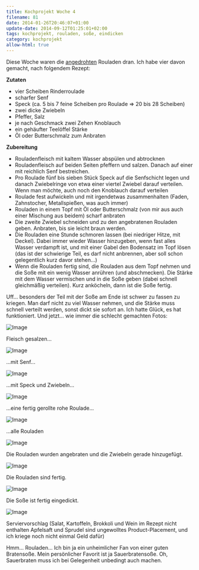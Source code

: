 ```yaml
---
title: Kochprojekt Woche 4
filename: 81
date: 2014-01-26T20:46:07+01:00
update-date: 2014-09-12T01:25:01+02:00
tags: kochprojekt, rouladen, soße, eindicken
category: kochprojekt
allow-html: true
---
```


<p>Diese Woche waren die <a href="https://www.strangerthanusual.de/blogposts/80">angedrohten</a> Rouladen dran. Ich habe vier davon gemacht, nach folgendem Rezept:</p>

<p><strong>Zutaten</strong></p>

<ul>
<li>vier Scheiben Rinderroulade</li>

<li>scharfer Senf</li>

<li>Speck (ca. 5 bis 7 feine Scheiben pro Roulade =&gt; 20 bis 28 Scheiben)</li>

<li>zwei dicke Zwiebeln</li>

<li>Pfeffer, Salz</li>

<li>je nach Geschmack zwei Zehen Knoblauch</li>

<li>ein gehäufter Teelöffel Stärke</li>

<li>Öl oder Butterschmalz zum Anbraten</li>
</ul>

<p><strong>Zubereitung</strong></p>

<ul>
<li>Rouladenfleisch mit kaltem Wasser abspülen und abtrocknen</li>

<li>Rouladenfleisch auf beiden Seiten pfeffern und salzen. Danach auf einer mit reichlich Senf bestreichen.</li>

<li>Pro Roulade fünf bis sieben Stück Speck auf die Senfschicht legen und danach Zwiebelringe von etwa einer viertel Zwiebel darauf verteilen. Wenn man möchte, auch noch den Knoblauch darauf verteilen</li>

<li>Roulade fest aufwickeln und mit irgendetwas zusammenhalten (Faden, Zahnstocher, Metallspießen, was auch immer)</li>

<li>Rouladen in einem Topf mit Öl oder Butterschmalz (von mir aus auch einer Mischung aus beidem) scharf anbraten</li>

<li>Die zweite Zwiebel schneiden und zu den angebratenen Rouladen geben. Anbraten, bis sie leicht braun werden.</li>

<li>Die Rouladen eine Stunde schmoren lassen (bei niedriger Hitze, mit Deckel). Dabei immer wieder Wasser hinzugeben, wenn fast alles Wasser verdampft ist, und mit einer Gabel den Bodensatz im Topf lösen (das ist der schwierige Teil, es darf nicht anbrennen, aber soll schon gelegentlich kurz davor stehen...)</li>

<li>Wenn die Rouladen fertig sind, die Rouladen aus dem Topf nehmen und die Soße mit ein wenig Wasser anrühren (und abschmecken). Die Stärke mit dem Wasser vermischen und in die Soße geben (dabei schnell gleichmäßig verteilen). Kurz anköcheln, dann ist die Soße fertig.</li>
</ul>

<p>Uff... besonders der Teil mit der Soße am Ende ist schwer zu fassen zu kriegen. Man darf nicht zu viel Wasser nehmen, und die Stärke muss schnell verteilt werden, sonst dickt sie sofort an. Ich hatte Glück, es hat funktioniert. Und jetzt... wie immer die schlecht gemachten Fotos:</p>

<p><img src="https://www.strangerthanusual.de/hosted_files/34/download" alt="Image"></p>

<p>Fleisch gesalzen...</p>

<p><img src="https://www.strangerthanusual.de/hosted_files/35/download" alt="Image"></p>

<p>...mit Senf...</p>

<p><img src="https://www.strangerthanusual.de/hosted_files/36/download" alt="Image"></p>

<p>...mit Speck und Zwiebeln...</p>

<p><img src="https://www.strangerthanusual.de/hosted_files/37/download" alt="Image"></p>

<p>...eine fertig gerollte rohe Roulade...</p>

<p><img src="https://www.strangerthanusual.de/hosted_files/38/download" alt="Image"></p>

<p>...alle Rouladen</p>

<p><img src="https://www.strangerthanusual.de/hosted_files/39/download" alt="Image"></p>

<p>Die Rouladen wurden angebraten und die Zwiebeln gerade hinzugefügt.</p>

<p><img src="https://www.strangerthanusual.de/hosted_files/40/download" alt="Image"></p>

<p>Die Rouladen sind fertig.</p>

<p><img src="https://www.strangerthanusual.de/hosted_files/41/download" alt="Image"></p>

<p>Die Soße ist fertig eingedickt.</p>

<p><img src="https://www.strangerthanusual.de/hosted_files/42/download" alt="Image"></p>

<p>Serviervorschlag (Salat, Kartoffeln, Brokkoli und Wein im Rezept nicht enthalten Apfelsaft und Sprudel sind ungewolltes Product-Placement, und ich kriege noch nicht einmal Geld dafür)</p>

<p>Hmm... Rouladen... Ich bin ja ein unheimlicher Fan von einer guten Bratensoße. Mein persönlicher Favorit ist ja Sauerbratensoße. Oh, Sauerbraten muss ich bei Gelegenheit unbedingt auch machen.</p>


